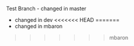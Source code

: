 Test Branch - changed in master
- changed in dev
<<<<<<< HEAD
=======
- changed in mbaron
>>>>>>> mbaron
